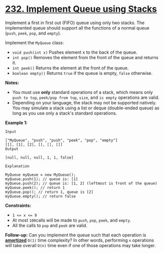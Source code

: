 # [232. Implement Queue using Stacks](https://leetcode.com/problems/implement-queue-using-stacks/description/?envType=problem-list-v2&envId=stack&difficulty=EASY)

Implement a first in first out (FIFO) queue using only two stacks. The implemented queue should support all the functions of a normal queue (`push`, `peek`, `pop`, and `empty`).

Implement the `MyQueue` class:

- `void push(int x)` Pushes element x to the back of the queue.
- `int pop()` Removes the element from the front of the queue and returns it.
- `int peek()` Returns the element at the front of the queue.
- `boolean empty()` Returns `true` if the queue is empty, `false` otherwise.

**Notes:** 

- You must use **only**  standard operations of a stack, which means only `push to top`, `peek/pop from top`, `size`, and `is empty` operations are valid.
- Depending on your language, the stack may not be supported natively. You may simulate a stack using a list or deque (double-ended queue) as long as you use only a stack's standard operations.

**Example 1:** 

```
Input

["MyQueue", "push", "push", "peek", "pop", "empty"]
[[], [1], [2], [], [], []]
Output

[null, null, null, 1, 1, false]

Explanation

MyQueue myQueue = new MyQueue();
myQueue.push(1); // queue is: [1]
myQueue.push(2); // queue is: [1, 2] (leftmost is front of the queue)
myQueue.peek(); // return 1
myQueue.pop(); // return 1, queue is [2]
myQueue.empty(); // return false
```

**Constraints:** 

- `1 <= x <= 9`
- At most `100`calls will be made to `push`, `pop`, `peek`, and `empty`.
- All the calls to `pop` and `peek` are valid.

**Follow-up:**  Can you implement the queue such that each operation is **<a href="https://en.wikipedia.org/wiki/Amortized_analysis" target="_blank">amortized</a>**  `O(1)` time complexity? In other words, performing `n` operations will take overall `O(n)` time even if one of those operations may take longer.